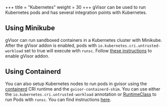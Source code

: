 +++
title = "Kubernetes"
weight = 30
+++
gVisor can be used to run Kubernetes pods and has several integration points
with Kubernetes.

## Using Minikube

gVisor can run sandboxed containers in a Kubernetes cluster with Minikube.
After the gVisor addon is enabled, pods with
`io.kubernetes.cri.untrusted-workload` set to true will execute with `runsc`.
Follow [these instructions][minikube] to enable gVisor addon.

## Using Containerd

You can also setup Kubernetes nodes to run pods in gvisor using the
[containerd][containerd] CRI runtime and the `gvisor-containerd-shim`. You can
use either the `io.kubernetes.cri.untrusted-workload` annotation or
[RuntimeClass][runtimeclass] to run Pods with `runsc`. You can find
instructions [here][gvisor-containerd-shim].

[containerd]: https://containerd.io/
[minikube]: https://github.com/kubernetes/minikube/blob/master/deploy/addons/gvisor/README.md
[gvisor-containerd-shim]: https://github.com/google/gvisor-containerd-shim
[runtimeclass]: https://kubernetes.io/docs/concepts/containers/runtime-class/
